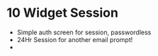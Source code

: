 # 10 Widget Session

- Simple auth screen for session, passwordless
- 24Hr Session for another email prompt!
-
